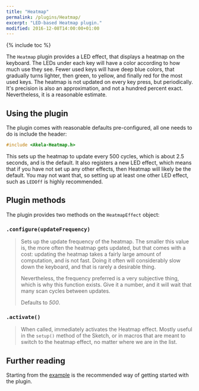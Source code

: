 ```yaml
---
title: "Heatmap"
permalink: /plugins/Heatmap/
excerpt: "LED-based Heatmap plugin."
modified: 2016-12-08T14:00:00+01:00
---
```


{% include toc %}

The `Heatmap` plugin provides a LED effect, that displays a heatmap on the
keyboard. The LEDs under each key will have a color according to how much use
they see. Fewer used keys will have deep blue colors, that gradually turns
lighter, then green, to yellow, and finally red for the most used keys. The
heatmap is not updated on every key press, but periodically. It's precision is
also an approximation, and not a hundred percent exact. Nevertheless, it is a
reasonable estimate.

## Using the plugin

The plugin comes with reasonable defaults pre-configured, all one needs to do is
include the header:

```c++
#include <Akela-Heatmap.h>
```

This sets up the heatmap to update every 500 cycles, which is about 2.5 seconds,
and is the default. It also registers a new LED effect, which means that if you
have not set up any other effects, then Heatmap will likely be the default. You
may not want that, so setting up at least one other LED effect, such as `LEDOff`
is highly recommended.

## Plugin methods

The plugin provides two methods on the `HeatmapEffect` object:

### `.configure(updateFrequency)`

> Sets up the update frequency of the heatmap. The smaller this value is, the
> more often the heatmap gets updated, but that comes with a cost: updating the
> heatmap takes a fairly large amount of computation, and is not fast. Doing it
> often will considerably slow down the keyboard, and that is rarely a desirable
> thing.
>
> Nevertheless, the frequency preferred is a very subjective thing, which is why
> this function exists. Give it a number, and it will wait that many scan cycles
> between updates.
>
> Defaults to *500*.

### `.activate()`

> When called, immediately activates the Heatmap effect. Mostly useful in the
> `setup()` method of the Sketch, or in macros that are meant to switch to the
> heatmap effect, no matter where we are in the list.

## Further reading

Starting from the [example][plugin:example] is the recommended way of getting
started with the plugin.

 [plugin:example]: https://github.com/algernon/Akela/blob/master/lib/Akela-Heatmap/examples/Heatmap/Heatmap.ino
